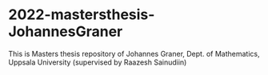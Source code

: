 # 2022-mastersthesis-JohannesGraner
This is Masters thesis repository of Johannes Graner, Dept. of Mathematics, Uppsala University (supervised by Raazesh Sainudiin)
